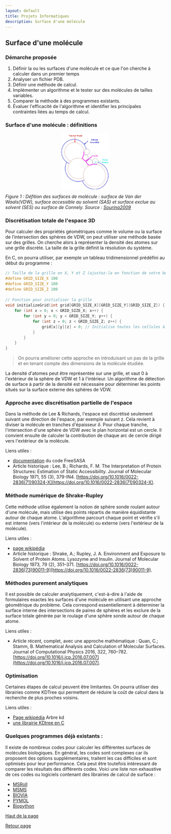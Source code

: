 ```yaml
---
layout: default
title: Projets Informatiques
description: Surface d'une molécule
---
```


## Surface d'une molécule
<!--
### Sujet
L'examen approfondi de la surface des molécules biologiques, en particulier des protéines, revêt une importance capitale pour élucider leur structure, ce processus ayant des répercussions significatives sur des aspects essentiels tels que leurs fonctions, leur stabilité et leur réactivité. Vous écrirez un programme informatique permettant de calculer la surface moléculaire d'une protéine ou, dans un premier temps d'une petite molécule, à partir de sa structure PDB. Vous pourrez utiliser une méthode de votre choix, analytique ou discrète.
-->
### Démarche proposée
1. Définir la ou les surfaces d'une molécule et ce que l'on cherche à calculer dans un premier temps
2. Analyser un fichier PDB.
3. Définir une méthode de calcul.
4. Implémenter un algorithme et le tester sur des molécules de tailles variables.
5. Comparer la méthode à des programmes existants.
6. Évaluer l'efficacité de l'algorithme et identifier les principales contraintes liées au temps de calcul.

### Surface d'une molécule : définitions

<img src="./figures/surfaces_def.png" style="display: block; margin-left: auto; margin-right: auto; width: 30%;">

*Figure 1 : Défition des surfaces de molécule : surface de Van der Waals(VDW), surface accessible au solvent (SAS) et surface exclue au solvent (SES) ou surface de Connely. Source : <a href="https://doi.org/10.1007/978-3-642-03270-7_8">Sourina2009</a>*


### Discrétisation totale de l'espace 3D
Pour calculer des propriétés géométriques comme le volume ou la surface de l’intersection des sphères de VDW, on peut utiliser une méthode basée sur des grilles. On cherche alors à représenter la densité des atomes sur une grille discrète. La taille de la grille définit la résolution du système.

En C, on pourra utiliser, par exemple un tableau tridimensionnel prédéfini au début du programme :

```c
// Taille de la grille en X, Y et Z (ajustez-la en fonction de votre besoin)
#define GRID_SIZE_X 100
#define GRID_SIZE_Y 100
#define GRID_SIZE_Z 100

// Fonction pour initialiser la grille
void initializeGrid(int grid[GRID_SIZE_X][GRID_SIZE_Y][GRID_SIZE_Z]) {
    for (int x = 0; x < GRID_SIZE_X; x++) {
        for (int y = 0; y < GRID_SIZE_Y; y++) {
            for (int z = 0; z < GRID_SIZE_Z; z++) {
                grid[x][y][z] = 0; // Initialise toutes les cellules à 0
            }
        }
    }
}
```

> On pourra améliorer cette approche en introduisant un pas de la grille et en tenant compte des dimensions de la molécule étudiée.

La densité d'atomes peut être représentée sur une grille, et vaut 0 à l'extérieur de la sphère de VDW et 1 à l'intérieur. Un algorithme de détection de surface à partir de la densité est nécessaire pour déterminer les points situés sur la surface externe des sphères de VDW.

### Approche avec discrétisation partielle de l'espace

Dans la méthode de Lee & Richards, l'espace est discrétisé seulement suivant une direction de l'espace, par exemple suivant z. Cela revient à diviser la molécule en tranches d'épaisseur $\delta$. Pour chaque tranche, l'intersection d'une sphère de VDW avec le plan horizontal est un cercle. Il convient ensuite de calculer la contribution de chaque arc de cercle dirigé vers l'extérieur de la molécule.

Liens utiles :
- [documentation](https://freesasa.github.io/doxygen/Geometry.html)  du code FreeSASA
- Article historique :
Lee, B.; Richards, F. M. The Interpretation of Protein Structures: Estimation of Static Accessibility. Journal of Molecular Biology 1971, 55 (3), 379-IN4. [https://doi.org/10.1016/0022-2836(71)90324-X](https://doi.org/10.1016/0022-2836(71)90324-X).


### Méthode numérique de Shrake-Rupley

Cette méthode utilise également la notion de sphère sonde roulant autour d'une molécule, mais utilise des points répartis de manière équidistante autour de chaque atome. L'algorithme parcourt chaque point et vérifie s'il est interne (vers l'intérieur de la molécule) ou externe (vers l'extérieur de la molécule).

Liens utiles :
- [page wikipédia](https://en.wikipedia.org/wiki/Accessible_surface_area)
- Article historique :
Shrake, A.; Rupley, J. A. Environment and Exposure to Solvent of Protein Atoms. Lysozyme and Insulin. Journal of Molecular Biology 1973, 79 (2), 351–371. [https://doi.org/10.1016/0022-2836(73)90011-9](https://doi.org/10.1016/0022-2836(73)90011-9).


### Méthodes purement analytiques

Il est possible de calculer analytiquement, c'est-à-dire à l'aide de formulaires exactes les surfaces d'une molécule en utilisant une approche géométrique du problème. Cela correspond essentiellement à déterminer la surface interne des intersections de paires de sphères et les exclure de la surface totale générée par le roulage d'une sphère sonde autour de chaque atome.

Liens utiles :

- Article récent, complet, avec une approche mathématique :
Quan, C.; Stamm, B. Mathematical Analysis and Calculation of Molecular Surfaces. Journal of Computational Physics 2016, 322, 760–782. [https://doi.org/10.1016/j.jcp.2016.07.007](https://doi.org/10.1016/j.jcp.2016.07.007).


### Optimisation
Certaines étapes de calcul peuvent être limitantes. On pourra utiliser des librairies comme KDTree qui permettent de réduire la coût de calcul dans la recherche de plus proches voisins.

Liens utiles :
- [Page wikipédia](https://fr.wikipedia.org/wiki/Arbre_kd) Arbre kd
- [une librairie KDtree en C](https://github.com/jtsiomb/kdtree)


### Quelques programmes déjà existants :

Il existe de nombreux codes pour calculer les différentes surfaces de molécules biologiques. En général, les codes sont complexes car ils proposent des options supplémentaires, traitent les cas difficiles et sont optimisés pour leur performance. Cela peut être toutefois intéressant de comparer les résultats des différents codes. Voici une liste non exhaustive de ces codes ou logiciels contenant des librairies de calcul de surface :
   - [MSRoll](http://www.csb.yale.edu/userguides/graphics/msp/msu_local.html#MSRoll)
   - [MSMS](https://ccsb.scripps.edu/msms/documentation/)
   - [BIOVIA](https://www.researchgate.net/publication/353035302_Method_for_installing_Biovia_Discovery_Studio_Viewer_2021_in_Linux_Mint_201_or_Ubuntu_2004)
   - [PYMOL](https://www.youtube.com/watch?v=WC-r53vBLvM)
   - [Biopython](https://biopython.org/docs/dev/api/Bio.PDB.SASA.html)

[Haut de la page](#surface-dune-molécule)

[Retour page](sujets_AH.md#projets-informatiques-chimie-paris-proposé-par-arthur-hardiagon)